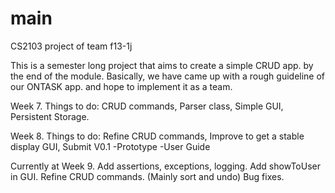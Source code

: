 # main
CS2103 project of team f13-1j

This is a semester long project that aims to create a simple CRUD app. by the end of the module. 
Basically, we have came up with a rough guideline of our ONTASK app. and hope to implement it as a team.

Week 7.
Things to do: CRUD commands, Parser class, Simple GUI, Persistent Storage.

Week 8.
Things to do: Refine CRUD commands, Improve to get a stable display GUI, Submit V0.1 -Prototype -User Guide

Currently at Week 9.
Add assertions, exceptions, logging. 
Add showToUser in GUI. 
Refine CRUD commands. (Mainly sort and undo)
Bug fixes.

